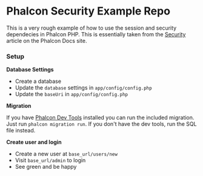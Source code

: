 Phalcon Security Example Repo
=============================

This is a very rough example of how to use the session and security dependecies in Phalcon PHP. This is essentially taken from the [Security](http://docs.phalconphp.com/en/latest/reference/security.html) article on the Phalcon Docs site.

### Setup

**Database Settings**

* Create a database
* Update the `database` settings in `app/config/config.php`
* Update the `baseUri` in `app/config/config.php`

**Migration**

If you have [Phalcon Dev Tools](http://docs.phalconphp.com/en/latest/reference/tools.html) installed you can run the included migration. Just run `phalcon migration run`. If you don't have the dev tools, run the SQL file instead.

**Create user and login**

* Create a new user at `base_url/users/new`
* Visit `base_url/admin` to login
* See green and be happy
